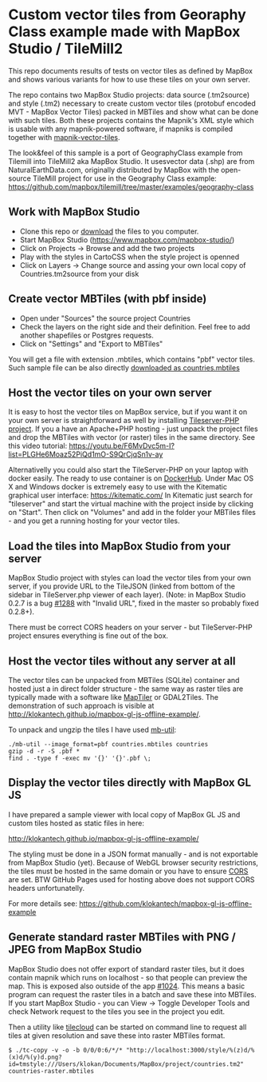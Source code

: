 # Custom vector tiles from Georaphy Class example made with MapBox Studio / TileMill2

This repo documents results of tests on vector tiles as defined by MapBox and shows various variants for how to use these tiles on your own server.

The repo contains two MapBox Studio projects: data source (.tm2source) and style (.tm2) necessary to create custom vector tiles (protobuf encoded MVT - MapBox Vector Tiles) packed in MBTiles and show what can be done with such tiles.
Both these projects contains the Mapnik's XML style which is usable with any mapnik-powered software, if mapniks is compiled together with [mapnik-vector-tiles](https://github.com/mapbox/mapnik-vector-tile).

The look&feel of this sample is a port of GeographyClass example from Tilemill into TileMill2 aka MapBox Studio.
It usesvector data (.shp) are from NaturalEarthData.com, originally distributed by MapBox with the open-source TileMill project for use in the Geography Class example: https://github.com/mapbox/tilemill/tree/master/examples/geography-class

## Work with MapBox Studio

- Clone this repo or [download](https://github.com/klokantech/vector-tiles-sample/archive/master.zip) the files to you computer.
- Start MapBox Studio (https://www.mapbox.com/mapbox-studio/)
- Click on Projects -> Browse and add the two projects
- Play with the styles in CartoCSS when the style project is openned
- Click on Layers -> Change source and assing your own local copy of Countries.tm2source from your disk
 
## Create vector MBTiles (with pbf inside)
- Open under "Sources" the source project Countries
- Check the layers on the right side and their definition. Feel free to add another shapefiles or Postgres requests.
- Click on "Settings" and "Export to MBTiles"

You will get a file with extension .mbtiles, which contains "pbf" vector tiles.
Such sample file can be also directly [downloaded as countries.mbtiles](https://github.com/klokantech/vector-tiles-sample/releases/download/v1.0/countries.mbtiles)

## Host the vector tiles on your own server

It is easy to host the vector tiles on MapBox service, but if you want it on your own server
is straightforward as well by installing [Tileserver-PHP project](https://github.com/klokan/tileserver-php/).
If you a have an Apache+PHP hosting - just unpack the project files and drop the MBTiles with vector (or raster) tiles in the same directory. See this video tutorial: https://youtu.be/F6MvDvc5m-I?list=PLGHe6Moaz52PiQd1mO-S9QrCjqSn1v-ay

Alternativelly you could also start the TileServer-PHP on your laptop with docker easily. The ready to use container is on [DockerHub](https://hub.docker.com/r/klokantech/tileserver-php/).
Under Mac OS X and Windows docker is extremely easy to use with the Kitematic graphical user interface: https://kitematic.com/
In Kitematic just search for "tileserver" and start the virtual machine with the project inside by clicking on "Start". Then click on "Volumes" and add in the folder your MBTiles files - and you get a running hosting for your vector tiles.

## Load the tiles into MapBox Studio from your server

MapBox Studio project with styles can load the vector tiles from your own server, if you provide URL to the TileJSON (linked from bottom of the sidebar in TileServer.php viewer of each layer). (Note: in MapBox Studio 0.2.7 is a bug [#1288](https://github.com/mapbox/mapbox-studio/issues/1288) with "Invalid URL", fixed in the master so probably fixed 0.2.8+).

There must be correct CORS headers on your server - but TileServer-PHP project ensures everything is fine out of the box.

## Host the vector tiles without any server at all

The vector tiles can be unpacked from MBTiles (SQLite) container and hosted just a in direct folder structure - the same way as raster tiles are typically made with a software like [MapTiler](http://www.maptiler.com) or GDAL2Tiles. The demonstration of such approach is visible at http://klokantech.github.io/mapbox-gl-js-offline-example/.

To unpack and ungzip the tiles I have used [mb-util](https://github.com/mapbox/mbutil):

    ./mb-util --image_format=pbf countries.mbtiles countries
    gzip -d -r -S .pbf *
    find . -type f -exec mv '{}' '{}'.pbf \;

## Display the vector tiles directly with MapBox GL JS

I have prepared a sample viewer with local copy of MapBox GL JS and custom tiles hosted as static files in here:

http://klokantech.github.io/mapbox-gl-js-offline-example/

The styling must be done in a JSON format manually - and is not exportable from MapBox Studio (yet).
Because of WebGL browser security restrictions, the tiles must be hosted in the same domain or you have to ensure [CORS](http://enable-cors.org/) are set. BTW GitHub Pages used for hosting above does not support CORS headers unfortunatelly.

For more details see: https://github.com/klokantech/mapbox-gl-js-offline-example

## Generate standard raster MBTiles with PNG / JPEG from MapBox Studio

MapBox Studio does not offer export of standard raster tiles, but it does contain mapnik which runs on localhost - so that people can preview the map. This is exposed also outside of the app [#1024](https://github.com/mapbox/mapbox-studio/issues/1024).
This means a basic program can request the raster tiles in a batch and save these into MBTiles.
If you start MapBox Studio - you can View -> Toggle Developer Tools and check Network request to the tiles you see in the project you edit.

Then a utility like [tilecloud](https://github.com/twpayne/tilecloud) can be started on command line to request all tiles at given resolution and save these into raster MBTiles format.

    $ ./tc-copy -v -o -b 0/0/0:6/*/* "http://localhost:3000/style/%(z)d/%(x)d/%(y)d.png?id=tmstyle:///Users/klokan/Documents/MapBox/project/countries.tm2" countries-raster.mbtiles





